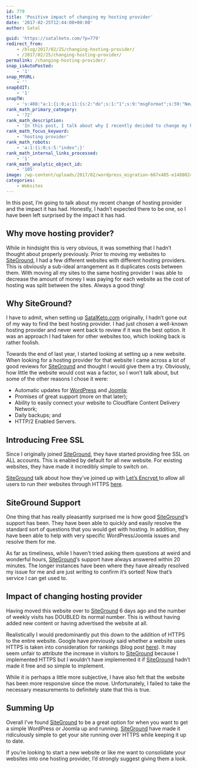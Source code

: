 ```yaml
---
id: 779
title: 'Positive impact of changing my hosting provider'
date: '2017-02-25T12:44:00+00:00'
author: Satal

guid: 'https://satalketo.com/?p=779'
redirect_from:
    - /blog/2017/02/25/changing-hosting-provider/
    - /2017/02/25/changing-hosting-provider/
permalink: /changing-hosting-provider/
snap_isAutoPosted:
    - '1'
snap_MYURL:
    - ''
snapEdIT:
    - '1'
snapTW:
    - 's:408:"a:1:{i:0;a:11:{s:2:"do";s:1:"1";s:9:"msgFormat";s:59:"New post (%TITLE%) has been published on %SITENAME% - %URL%";s:8:"attchImg";s:1:"1";s:9:"isAutoImg";s:1:"A";s:8:"imgToUse";s:0:"";s:9:"isAutoURL";s:1:"A";s:8:"urlToUse";s:0:"";s:8:"isPosted";s:1:"1";s:4:"pgID";s:18:"835470485878108160";s:7:"postURL";s:55:"https://twitter.com/SatalKeto/status/835470485878108160";s:5:"pDate";s:19:"2017-02-25 12:44:21";}}";'
rank_math_primary_category:
    - '72'
rank_math_description:
    - 'In this post, I talk about why I recently decided to change my hosting provider to SiteGround and the positive impact it has had on my website.'
rank_math_focus_keyword:
    - 'hosting provider'
rank_math_robots:
    - 'a:1:{i:0;s:5:"index";}'
rank_math_internal_links_processed:
    - '1'
rank_math_analytic_object_id:
    - '105'
image: /wp-content/uploads/2017/02/wordpress_migration-667x485-e1488024160337-1.jpg
categories:
    - Websites
---
```


In this post, I’m going to talk about my recent change of hosting provider and the impact it has had. Honestly, I hadn’t expected there to be one, so I have been left surprised by the impact it has had.

## Why move hosting provider?

While in hindsight this is very obvious, it was something that I hadn’t thought about properly previously. Prior to moving my websites to [SiteGround](https://www.siteground.com/index.htm?afcode=b054fc32316f479125dd83ae49ac7a11), I had a few different websites with different hosting providers. This is obviously a sub-ideal arrangement as it duplicates costs between them. With moving all my sites to the same hosting provider I was able to decrease the amount of money I was paying for each website as the cost of hosting was split between the sites. Always a good thing!

## Why SiteGround?

I have to admit, when setting up [SatalKeto.com](https://samjenkins.com) originally, I hadn’t gone out of my way to find the best hosting provider. I had just chosen a well-known hosting provider and never went back to review if it was the best option. It was an approach I had taken for other websites too, which looking back is rather foolish.

Towards the end of last year, I started looking at setting up a new website. When looking for a hosting provider for that website I came across a lot of good reviews for [SiteGround](https://www.siteground.com/index.htm?afcode=b054fc32316f479125dd83ae49ac7a11) and thought I would give them a try. Obviously, how little the website would cost was a factor, so I won’t talk about, but some of the other reasons I chose it were:

- Automatic updates for [WordPress](https://www.siteground.co.uk/tutorials/wordpress/siteground-autoupdate.htm) and [Joomla](https://www.siteground.co.uk/tutorials/joomla/joomla-autoupdate.htm);
- Promises of great support (more on that later);
- Ability to easily connect your website to Cloudflare Content Delivery Network;
- Daily backups; and
- HTTP/2 Enabled Servers.

## Introducing Free SSL

Since I originally joined [SiteGround](https://www.siteground.com/index.htm?afcode=b054fc32316f479125dd83ae49ac7a11), they have started providing free SSL on ALL accounts. This is enabled by default for all new website. For existing websites, they have made it incredibly simple to switch on.

[SiteGround](https://www.siteground.com/index.htm?afcode=b054fc32316f479125dd83ae49ac7a11) talk about how they’ve joined up with [Let’s Encrypt ](https://letsencrypt.org/)to allow all users to run their websites through HTTPS [here](https://www.siteground.com/blog/lets-encrypt/).

## SiteGround Support

One thing that has really pleasantly surprised me is how good [SiteGround](https://www.siteground.com/index.htm?afcode=b054fc32316f479125dd83ae49ac7a11)‘s support has been. They have been able to quickly and easily resolve the standard sort of questions that you would get with hosting. In addition, they have been able to help with very specific WordPress/Joomla issues and resolve them for me.

As far as timeliness, while I haven’t tried asking them questions at weird and wonderful hours, [SiteGround](https://www.siteground.com/index.htm?afcode=b054fc32316f479125dd83ae49ac7a11)‘s support have always answered within 20 minutes. The longer instances have been where they have already resolved my issue for me and are just writing to confirm it’s sorted! Now that’s service I can get used to.

## Impact of changing hosting provider

Having moved this website over to [SiteGround](https://www.siteground.com/index.htm?afcode=b054fc32316f479125dd83ae49ac7a11) 6 days ago and the number of weekly visits has DOUBLED its normal number. This is without having added new content or having advertised the website at all.

Realistically I would predominantly put this down to the addition of HTTPS to the entire website. Google have previously said whether a website uses HTTPS is taken into consideration for rankings (blog post [here](https://webmasters.googleblog.com/2014/08/https-as-ranking-signal.html)). It may seem unfair to attribute the increase in visitors to [SiteGround](https://www.siteground.com/index.htm?afcode=b054fc32316f479125dd83ae49ac7a11) because I implemented HTTPS but I wouldn’t have implemented it if [SiteGround](https://www.siteground.com/index.htm?afcode=b054fc32316f479125dd83ae49ac7a11) hadn’t made it free and so simple to implement.

While it is perhaps a little more subjective, I have also felt that the website has been more responsive since the move. Unfortunately, I failed to take the necessary measurements to definitely state that this is true.

## Summing Up

Overall I’ve found [SiteGround](https://www.siteground.com/index.htm?afcode=b054fc32316f479125dd83ae49ac7a11) to be a great option for when you want to get a simple WordPress or Joomla up and running. [SiteGround](https://www.siteground.com/index.htm?afcode=b054fc32316f479125dd83ae49ac7a11) have made it ridiculously simple to get your site running over HTTPS while keeping it up to date.

If you’re looking to start a new website or like me want to consolidate your websites into one hosting provider, I’d strongly suggest giving them a look.